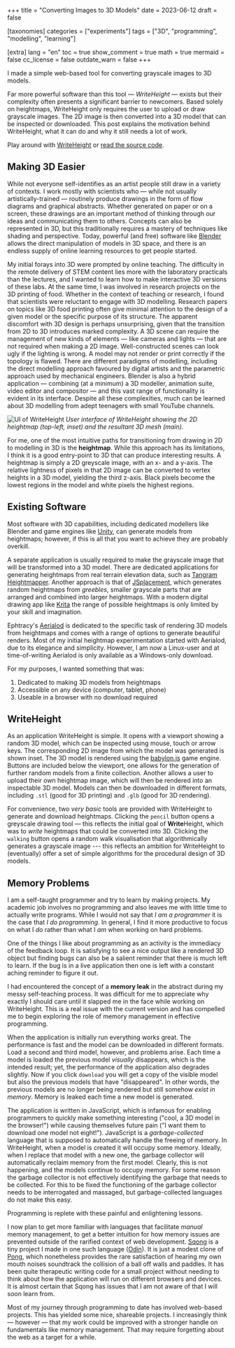 +++
title = "Converting Images to 3D Models"
date = 2023-06-12
draft = false

[taxonomies]
categories = ["experiments"]
tags = ["3D", "programming", "modelling", "learning"]

[extra]
lang = "en"
toc = true
show_comment = true
math = true
mermaid = false
cc_license = false
outdate_warn = false
+++

I made a simple web-based tool for converting grayscale images to 3D models.

<!-- more -->

Far more powerful software than this tool — *WriteHeight* — exists but their complexity often presents a significant barrier to newcomers.
Based solely on heightmaps, WriteHeight only requires the user to upload or draw grayscale images.
The 2D image is then converted into a 3D model that can be inspected or downloaded.
This post explains the motivation behind WriteHeight, what it can do and why it still needs a lot of work.

Play around with [WriteHeight](https://edibotopic.github.io/write-height/) or [read the source code](https://github.com/edibotopic/write-height).

## Making 3D Easier

While not everyone self-identifies as an artist people still draw in a variety of contexts.
I work mostly with scientists who — while not usually artistically-trained — routinely produce drawings in the form of flow diagrams and graphical abstracts.
Whether generated on paper or on a screen, these drawings are an important method of thinking through our ideas and communicating them to others. Concepts can also be represented in 3D, but this traditionally requires a mastery of techniques like shading and perspective.
Today, powerful (and free) software like [Blender](www.blender.com) allows the direct manipulation of models in 3D space, and there is an endless supply of online learning resources to get people started.

My initial forays into 3D were prompted by online teaching.
The difficulty in the remote delivery of STEM content lies more with the laboratory practicals than the lectures, and I wanted to learn how to make interactive 3D versions of these labs.
At the same time, I was involved in research projects on the 3D printing of food.
Whether in the context of teaching or research, I found that scientists were reluctant to engage with 3D modelling.
Research papers on topics like 3D food printing often give minimal attention to the design of a given model or the specific purpose of its structure.
The apparent discomfort with 3D design is perhaps unsurprising, given that the transition from 2D to 3D introduces marked complexity.
A 3D scene can require the management of new kinds of elements — like cameras and lights — that are not required when making a 2D image.
Well-constructed scenes can look ugly if the lighting is wrong.
A model may not render or print correctly if the topology is flawed. 
There are different paradigms of modelling, including the direct modelling approach favoured by digital artists and the parametric approach used by mechanical engineers.
Blender is also a hybrid application — combining (at a minimum) a 3D modeller, animation suite, video editor and compositor — and this vast range of functionality is evident in its interface.
Despite all these complexities, much can be learned about 3D modelling from adept teenagers with small YouTube channels.

![UI of WriteHeight](/figs/writeHeightUI.png "UI of WriteHeight") *User interface of WriteHeight showing the 2D heightmap (top-left, inset) and the resultant 3D mesh (main).*

For me, one of the most intuitive paths for transitioning from drawing in 2D to modelling in 3D is the **heightmap**.
While this approach has its limitations, I think it is a good entry-point to 3D that can produce interesting results.
A heightmap is simply a 2D greyscale image, with an x- and a y-axis.
The relative lightness of pixels in that 2D image can be converted to vertex heights in a 3D model, yielding the third z-axis.
Black pixels become the lowest regions in the model and white pixels the highest regions.

## Existing Software

Most software with 3D capabilities, including dedicated modellers like Blender and game engines like [Unity](https://unity.com/), can generate models from heightmaps; however, if this is all that you want to achieve they are probably overkill.

A separate application is usually required to make the grayscale image that will be transformed into a 3D model.
There are dedicated applications for generating heightmaps from real terrain elevation data, such as [Tangram Heightmapper](https://tangrams.github.io/heightmapper/). Another approach is that of
[JSplacement](https://archive.org/details/jsplacement-1.3.0-allplatforms_202108), which generates random heightmaps from *greebles*, smaller grayscale parts that are arranged and combined into larger heightmaps.
With a modern digital drawing app like [Krita](https://krita.org/en/) the range of possible heightmaps is only limited by your skill and imagination.

Ephtracy's [Aerialod](https://ephtracy.github.io/index.html?page=aerialod) is dedicated to the specific task of rendering 3D models from heightmaps and comes with a range of options to generate beautiful renders.
Most of my initial heightmap experimentation started with Aerialod, due to its elegance and simplicity.
However, I am now a Linux-user and at time-of-writing Aerialod is only available as a Windows-only download.

For my purposes, I wanted something that was:

1. Dedicated to making 3D models from heightmaps
2. Accessible on any device (computer, tablet, phone)
3. Useable in a browser with no download required

## WriteHeight

As an application WriteHeight is simple.
It opens with a viewport showing a random 3D model, which can be inspected using mouse, touch or arrow keys.
The corresponding 2D image from which the model was generated is shown inset.
The 3D model is rendered using the [babylon.js](https://www.babylonjs.com/) game engine.
Buttons are included below the viewport, one allows for the generation of further random models from a finite collection.
Another allows a user to upload their own heightmap image, which will then be rendered into an inspectable 3D model.
Models can then be downloaded in different formats, including `.stl` (good for 3D printing) and `.glb` (good for 3D rendering).

For convenience, two *very basic* tools are provided with WriteHeight to generate and download heightmaps.
Clicking the `pencil` button opens a greyscale drawing tool — this reflects the initial goal of **Write**Height, which was to *write* heightmaps that could be converted into 3D.
Clicking the `walking` button opens a random walk visualisation that algorithmically generates a grayscale image --- this reflects an ambition for WriteHeight to (eventually) offer a set of simple algorithms for the procedural design of 3D models.

## Memory Problems

I am a self-taught programmer and try to learn by making projects.
My academic job involves no programming and also leaves me with little time to actually write programs.
While I would not say that *I am a programmer* it is the case that *I do programming*.
In general, I find it more productive to focus on what I *do* rather than what I *am* when working on hard problems.

One of the things I like about programming as an activity is the immediacy of the feedback loop.
It is satisfying to see a nice output like a rendered 3D object but finding bugs can also be a salient reminder that there is much left to learn.
If the bug is in a live application then one is left with a constant aching reminder to figure it out.

I had encountered the concept of a **memory leak** in the abstract during my messy self-teaching process.
It was difficult for me to appreciate why exactly I should care until it slapped me in the face while working on WriteHeight.
This is a real issue with the current version and has compelled me to begin exploring the role of memory management in effective programming.

When the application is initially run everything works great.
The performance is fast and the model can be downloaded in different formats.
Load a second and third model, however, and problems arise.
Each time a model is loaded the previous model *visually* disappears, which is the intended result; yet, the performance of the application also degrades slightly.
Now if you click `download` you will get a copy of the visible model but also the previous models that have "disappeared".
In other words, the previous models are no longer being rendered but still somehow *exist in memory*.
Memory is leaked each time a new model is generated.

The application is written in JavaScript, which is infamous for enabling programmers to quickly make something interesting ("cool, a 3D model in the browser!") while causing themselves future pain ("I want them to download one model not eight!").
JavaScript is a *garbage-collected* language that is supposed to automatically handle the freeing of memory.
In WriteHeight, when a model is created it will occupy some memory.
Ideally, when I replace that model with a new one, the garbage collector will automatically reclaim memory from the first model.
Clearly, this is not happening, and the models continue to occupy memory.
For some reason the garbage collector is not effectively identifying the garbage that needs to be collected.
For this to be fixed the functioning of the garbage collector needs to be interrogated and massaged, but garbage-collected languages do not make this easy.

Programming is replete with these painful and enlightening lessons.

I now plan to get more familiar with languages that facilitate *manual* memory management, to get a better intuition for how memory issues are prevented outside of the rarified context of web development.
[Sqong](https://github.com/edibotopic/sqong) is a tiny project I made in one such language ([Odin](https://odin-lang.org/)).
It is just a modest clone of [Pong](https://en.wikipedia.org/wiki/Pong), which nonetheless provides the rare satisfaction of hearing my own mouth noises soundtrack the collision of a ball off walls and paddles.
It has been quite therapeutic writing code for a small project without needing to think about how the application will run on different browsers and devices.
It is almost certain that Sqong has issues that I am not aware of that I will soon learn from.

Most of my journey through programming to date has involved web-based projects.
This has yielded some nice, shareable projects.
I increasingly think — however — that my work could be improved with a stronger handle on fundamentals like memory management.
That may require forgetting about the web as a target for a while.
